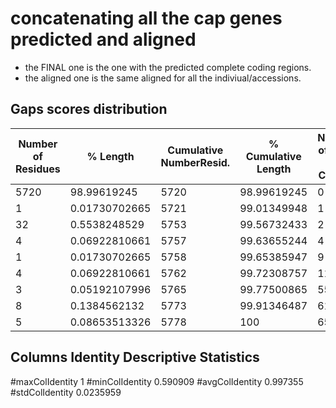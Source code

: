 # concatenating all the cap genes predicted and aligned
- the FINAL one is the one with the predicted complete coding regions.
- the aligned one is the same aligned for all the indiviual/accessions.

## Gaps scores distribution
| Number of  Residues |  % Length    |  Cumulative NumberResid. |   % Cumulative    Length | Number of Gaps  per Column |  % Gaps  per Column | Gap Score per Column |
|---------------------|--------------|--------------------------|---------------------------|---------------------------|---------|-----------|
|  5720  |         98.99619245     |       5720     |       98.99619245   |          0       |        0            |   1         |
|  1     |       0.01730702665     |      5721      |      99.01349948    |         1        |       0.01515151515 |  0.9848484848 |
|  32    |      0.5538248529       |     5753       |    99.56732433      |       2          |     0.0303030303  |  0.9696969697 |
|  4     |     0.06922810661       |    5757        |    99.63655244      |       4          |     0.06060606061  | 0.9393939394 |
|  1     |        0.01730702665    |       5758     |       99.65385947   |          9       |        0.1363636364  |  0.8636363636 |
|  4     |        0.06922810661    |      5762      |      99.72308757    |         11       |       0.1666666667 |   0.8333333333 |
|  3     |        0.05192107996    |      5765      |      99.77500865    |         55       |       0.8333333333  |  0.1666666667 |
|  8     |        0.1384562132     |       5773     |       99.91346487   |          61      |        0.9242424242 |  0.07575757576 |
|  5     |        0.08653513326    |       5778     |       100           |          65      |        0.9848484848 |   0.01515151515 |

## Columns Identity Descriptive Statistics
#maxColIdentity 1
#minColIdentity 0.590909
#avgColIdentity 0.997355
#stdColIdentity 0.0235959
